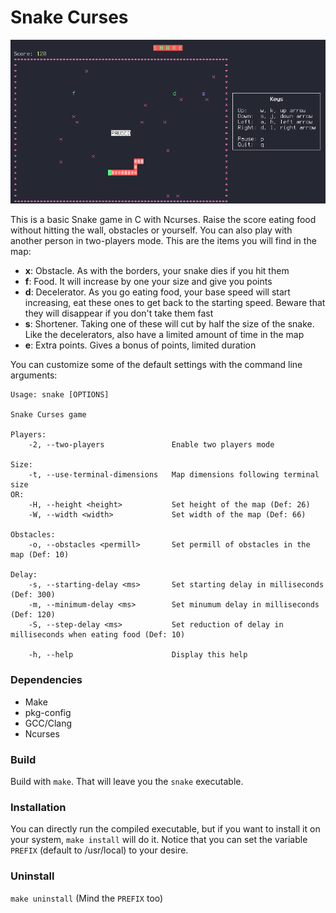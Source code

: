 # Snake Curses

![Snake Curses](screenshot.png)

This is a basic Snake game in C with Ncurses. Raise the score eating food without hitting the wall, obstacles or yourself. You can also play with another person in two-players mode.
This are the items you will find in the map:

- **x**: Obstacle. As with the borders, your snake dies if you hit them
- **f**: Food. It will increase by one your size and give you points
- **d**: Decelerator. As you go eating food, your base speed will start increasing, eat these ones to get back to the starting speed. Beware that they will disappear if you don't take them fast
- **s**: Shortener. Taking one of these will cut by half the size of the snake. Like the decelerators, also have a limited amount of time in the map
- **e**: Extra points. Gives a bonus of points, limited duration

You can customize some of the default settings with the command line arguments:
```
Usage: snake [OPTIONS]

Snake Curses game

Players:
	-2, --two-players               Enable two players mode

Size:
	-t, --use-terminal-dimensions   Map dimensions following terminal size
OR:
	-H, --height <height>           Set height of the map (Def: 26)
	-W, --width <width>             Set width of the map (Def: 66)

Obstacles:
	-o, --obstacles <permill>       Set permill of obstacles in the map (Def: 10)

Delay:
	-s, --starting-delay <ms>       Set starting delay in milliseconds (Def: 300)
	-m, --minimum-delay <ms>        Set minumum delay in milliseconds (Def: 120)
	-S, --step-delay <ms>           Set reduction of delay in milliseconds when eating food (Def: 10)

	-h, --help                      Display this help

```

### Dependencies
- Make
- pkg-config
- GCC/Clang
- Ncurses

### Build
Build with `make`. That will leave you the `snake` executable.

### Installation
You can directly run the compiled executable, but if you want to install it
on your system, `make install` will do it. Notice that you can set the
variable `PREFIX` (default to /usr/local) to your desire.

### Uninstall
`make uninstall` (Mind the `PREFIX` too)
